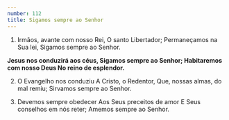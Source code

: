 ```yaml
---
number: 112
title: Sigamos sempre ao Senhor
---
```


1. Irmãos, avante com nosso Rei,
  O santo Libertador;
  Permaneçamos na Sua lei,
  Sigamos sempre ao Senhor.

  __Jesus nos conduzirá aos céus,
  Sigamos sempre ao Senhor;
  Habitaremos com nosso Deus
  No reino de esplendor.__

2. O Evangelho nos conduziu
  A Cristo, o Redentor,
  Que, nossas almas, do mal remiu;
  Sirvamos sempre ao Senhor.

3. Devemos sempre obedecer
  Aos Seus preceitos de amor
  E Seus conselhos em nós reter;
  Amemos sempre ao Senhor.
